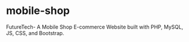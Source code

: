 # mobile-shop
FutureTech- A Mobile Shop E-commerce Website built with PHP, MySQL, JS, CSS, and Bootstrap.
